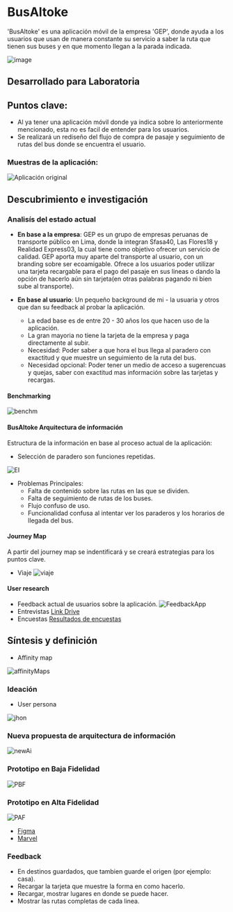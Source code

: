 # BusAltoke
'BusAltoke' es una aplicación móvil de la empresa 'GEP', donde ayuda a los usuarios que usan de manera constante su servicio a saber la ruta que tienen sus buses y en que momento llegan a la parada indicada.

![image](https://user-images.githubusercontent.com/30356026/37910130-633fdcc0-30d2-11e8-8dda-d2de24f3f8d4.png)


## Desarrollado para Laboratoria

## Puntos clave:
* Al ya tener una aplicación móvil donde ya indica sobre lo anteriormente mencionado, esta no es facil de entender para los usuarios.
* Se realizará un rediseño del flujo de compra de pasaje y seguimiento de rutas del bus donde se encuentra el usuario.

 ### Muestras de la aplicación:
 
 ![Aplicación original](assets/documents/origin.png)

 ## Descubrimiento e investigación
 ### Analisís del estado actual
 - **En base a la empresa**:  GEP es un grupo de empresas peruanas de transporte público en Lima, donde la integran Sfasa40, Las Flores18 y  Realidad Express03, la cual tiene como objetivo ofrecer un servicio de calidad.
 GEP aporta muy aparte del transporte al usuario, con un branding sobre ser ecoamigable. Ofrece a los usuarios poder utilizar una tarjeta recargable para el pago del pasaje en sus lineas o dando la opción de hacerlo aún sin tarjeta(en otras palabras pagando ni bien sube al transporte).

 - **En base al usuario**: Un pequeño background de mi - la usuaria y otros que dan su feedback al probar la aplicación.
    * La edad base es de entre 20 - 30 años los que hacen uso de la aplicación.
    * La gran mayoria no tiene la tarjeta de la empresa y paga directamente al subir.
    * Necesidad: Poder saber a que hora el bus llega al paradero con exactitud y que muestre un seguimiento de la ruta del bus.
    * Necesidad opcional: Poder tener un medio de acceso a sugerencuas y quejas, saber con exactitud mas información sobre las tarjetas y recargas.

 #### Benchmarking

 ![benchm](assets/documents/benchmarking.png)
#### BusAltoke Arquitectura de información
Estructura de la información en base al proceso actual de la aplicación:
* Selección de paradero son funciones repetidas.

![EI](assets/documents/eInformacion.jpg)

* Problemas Principales:
    - Falta de contenido sobre las rutas en las que se dividen.
    - Falta de seguimiento de rutas de los buses.
    - Flujo confuso de uso.
    - Funcionalidad confusa al intentar ver los paraderos y los horarios de llegada del bus.
#### Journey Map
A partir del journey map se indentificará y se creará estrategias para los puntos clave.

* Viaje
![viaje](assets/documents/JMViaje.jpg)

#### User research
* Feedback actual de usuarios sobre la aplicación.
![FeedbackApp](assets/documents/feedbackuser.png)
* Entrevistas [Link Drive](https://drive.google.com/open?id=1vnaxnEwmsOkipW4tgi-eYfAWQHFyk-Ex)
* Encuestas [Resultados de encuestas](https://docs.google.com/spreadsheets/d/1oYhzy1EKBkhn_p6WH7NTPPfQ9eA5YnH5FnrmsGDynGo/edit#gid=782536115) 

## Síntesis y definición
* Affinity map

![affinityMaps](assets/documents/affinityMaps.jpg)

### Ideación
* User persona

![jhon](assets/documents/userpersona.png)

### Nueva propuesta de arquitectura de información

![newAi](assets/documents/newAI.jpg)

### Prototipo en Baja Fidelidad

![PBF](assets/documents/prototipoBF.jpg)

### Prototipo en Alta Fidelidad

![PAF](assets/documents/mapaPAF.JPG)
* [Figma](https://www.figma.com/file/KjjHy8RNSg7342W5d0oCML6w/BusAltoke)
* [Marvel](https://marvelapp.com/4j9g8h5)

### Feedback

* En destinos guardados, que tambien guarde el origen (por ejemplo: casa).
* Recargar la tarjeta que muestre la forma en como hacerlo.
* Recargar, mostrar lugares en donde se puede hacer.
* Mostrar las rutas completas de cada linea.
